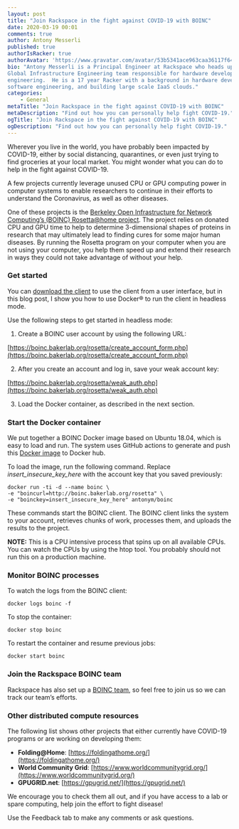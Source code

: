 ```yaml
---
layout: post
title: "Join Rackspace in the fight against COVID-19 with BOINC"
date: 2020-03-19 00:01
comments: true
author: Antony Messerli
published: true
authorIsRacker: true
authorAvatar: 'https://www.gravatar.com/avatar/53b5341ace963caa36117f64a3353185'
bio: "Antony Messerli is a Principal Engineer at Rackspace who heads up the
Global Infrastructure Engineering team responsible for hardware development and
engineering.  He is a 17 year Racker with a background in hardware development,
software engineering, and building large scale IaaS clouds."
categories:
    - General
metaTitle: "Join Rackspace in the fight against COVID-19 with BOINC"
metaDescription: "Find out how you can personally help fight COVID-19."
ogTitle: "Join Rackspace in the fight against COVID-19 with BOINC"
ogDescription: "Find out how you can personally help fight COVID-19."
---
```


Wherever you live in the world, you have probably been impacted by COVID-19,
either by social distancing, quarantines, or even just trying to find groceries
at your local market. You might wonder what you can do to help in the fight
against COVID-19.

<!-- more -->

A few projects currently leverage unused CPU or GPU computing power in computer
systems to enable researchers to continue in their efforts to understand the
Coronavirus, as well as other diseases.

One of these projects is the
[Berkeley Open Infrastructure for Network Computing’s (BOINC) Rosetta@home project](http://boinc.bakerlab.org/rosetta/).
The project relies on donated CPU and GPU time to help to determine 3-dimensional
shapes of proteins in research that may ultimately lead to finding cures for
some major human diseases. By running the Rosetta program on your computer when
you are not using your computer, you help them speed up and extend their
research in ways they could not take advantage of without your help.

### Get started

You can [download the client](https://boinc.bakerlab.org/rosetta/join.php) to
use the client from a user interface, but in this blog post, I show you how to
use Docker&reg; to run the client in headless mode.

Use the following steps to get started in headless mode:

1)	Create a BOINC user account by using the following URL:

[https://boinc.bakerlab.org/rosetta/create_account_form.php](https://boinc.bakerlab.org/rosetta/create_account_form.php)

2)	After you create an account and log in, save your weak account key:

[https://boinc.bakerlab.org/rosetta/weak_auth.php](https://boinc.bakerlab.org/rosetta/weak_auth.php)

3)	Load the Docker container, as described in the next section.

### Start the Docker container

We put together a BOINC Docker image based on Ubuntu 18.04, which is easy to
load and run. The system uses GitHub actions to generate and push this
[Docker image](https://github.com/antonym/docker-boinc) to Docker hub.

To load the image, run the following command. Replace *insert\_insecure\_key\_here*
with the account key that you saved previously:

    docker run -ti -d --name boinc \
    -e "boincurl=http://boinc.bakerlab.org/rosetta" \
    -e "boinckey=insert_insecure_key_here" antonym/boinc

These commands start the BOINC client. The BOINC client links the system to your
account, retrieves chunks of work, processes them, and uploads the results to
the project.

**NOTE:** This is a CPU intensive process that spins up on all available CPUs.
   You can watch the CPUs by using the htop tool. You probably should not
   run this on a production machine.

### Monitor BOINC processes

To watch the logs from the BOINC client:

    docker logs boinc -f

To stop the container:

    docker stop boinc

To restart the container and resume previous jobs:

    docker start boinc

### Join the Rackspace BOINC team

Rackspace has also set up a
[BOINC team](https://boinc.bakerlab.org/rosetta/team_display.php?teamid=19101),
so feel free to join us so we can track our team’s efforts.

### Other distributed compute resources

The following list shows other projects that either currently have COVID-19
programs or are working on developing them:

-	**Folding@Home**: [https://foldingathome.org/](https://foldingathome.org/)
-	**World Community Grid**: [https://www.worldcommunitygrid.org/](https://www.worldcommunitygrid.org/)
-	**GPUGRID.net**: [https://gpugrid.net/](https://gpugrid.net/)

We encourage you to check them all out, and if you have access to a lab or spare
computing, help join the effort to fight disease!

Use the Feedback tab to make any comments or ask questions.


